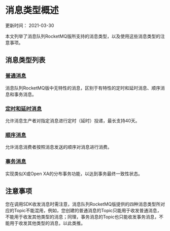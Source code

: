 # 消息类型概述

更新时间： 2021-03-30

本文列举了消息队列RocketMQ版所支持的消息类型，以及使用这些消息类型的注意事项。

## 消息类型列表

### [普通消息](https://www.alibabacloud.com/help/zh/doc-detail/96359.html)

消息队列RocketMQ版中无特性的消息，区别于有特性的定时和延时消息、顺序消息和事务消息。

### [定时和延时消息](https://www.alibabacloud.com/help/zh/doc-detail/43349.html)

允许消息生产者对指定消息进行定时（延时）投递，最长支持40天。

### [顺序消息](https://www.alibabacloud.com/help/zh/doc-detail/49319.html)

允许消息消费者按照消息发送的顺序对消息进行消费。

### [事务消息](https://www.alibabacloud.com/help/zh/doc-detail/43348.html)

实现类似X或Open XA的分布事务功能，以达到事务最终一致性状态。



## 注意事项

您在调用SDK收发消息时需注意，消息队列RocketMQ版提供的四种消息类型所对应的Topic不能混用，例如，您创建的普通消息的Topic只能用于收发普通消息，不能用于收发其他类型的消息；同理，事务消息的Topic也只能收发事务消息，不能用于收发其他类型的消息，以此类推。